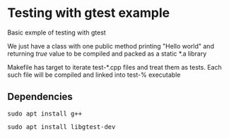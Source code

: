 # Testing with gtest example

Basic exmple of testing with gtest

We just have a class with one public method printing "Hello world" and returning _true_ value to be compiled and packed as a static *.a library

Makefile has target to iterate test-*.cpp files and treat them as tests. Each such file will be compiled and linked into test-% executable

## Dependencies

<pre>sudo apt install g++</pre>
<pre>sudo apt install libgtest-dev</pre>





